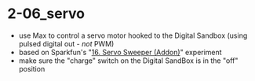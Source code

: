 # 2-06_servo

- use Max to control a servo motor hooked to the Digital Sandbox (using pulsed digital out - *not* PWM)
- based on Sparkfun's "[16. Servo Sweeper (Addon)](https://learn.sparkfun.com/tutorials/digital-sandbox-arduino-companion/16-servo-sweeper-addon)" experiment
- make sure the "charge" switch on the Digital SandBox is in the "off" position
